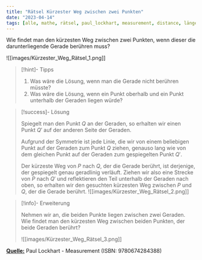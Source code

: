 ```yaml
---
title: "Rätsel Kürzester Weg zwischen zwei Punkten"
date: "2023-04-14"
tags: [alle, mathe, rätsel, paul_lockhart, measurement, distance, länge, reflection, reflexion, shortest_path, spiegelung]
---
```


Wie findet man den kürzesten Weg zwischen zwei Punkten, wenn dieser die darunterliegende Gerade berühren muss?

![[images/Kürzester_Weg_Rätsel_1.png]]

>[!hint]- Tipps 
>
>1. Was wäre die Lösung, wenn man die Gerade nicht berühren müsste? 
>2. Was wäre die Lösung, wenn ein Punkt oberhalb und ein Punkt unterhalb der Geraden liegen würde?

>[!success]- Lösung 
>
>Spiegelt man den Punkt $Q$ an der Geraden, so erhalten wir einen Punkt $Q'$ auf der anderen Seite der Geraden.
>
>Aufgrund der Symmetrie ist jede Linie, die wir von einem beliebigen Punkt auf der Geraden zum Punkt $Q$ ziehen, genauso lang wie von dem gleichen Punkt auf der Geraden zum gespiegelten Punkt $Q'$.
>
>Der kürzeste Weg von $P$ nach $Q$, der die Gerade berührt, ist derjenige, der gespiegelt genau geradlinig verläuft. 
>Ziehen wir also eine Strecke von $P$ nach $Q'$ und reflektieren den Teil unterhalb der Geraden nach oben, so erhalten wir den gesuchten kürzesten Weg zwischen $P$ und $Q$, der die Gerade berührt.
>![[images/Kürzester_Weg_Rätsel_2.png]]

>[!info]- Erweiterung
>
>Nehmen wir an, die beiden Punkte liegen zwischen zwei Geraden. Wie findet man den kürzesten Weg zwischen beiden Punkten, der beide Geraden berührt?
>
>![[images/Kürzester_Weg_Rätsel_3.png]]

**<u>Quelle:</u>** Paul Lockhart - Measurement (ISBN: 9780674284388)